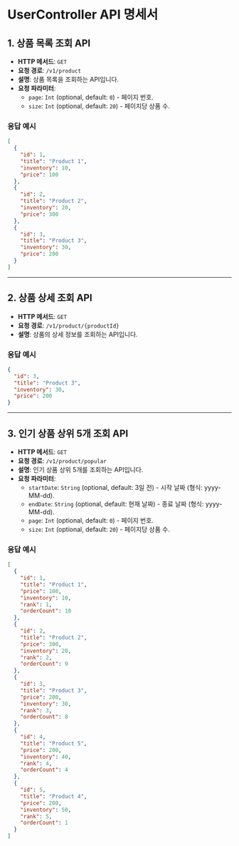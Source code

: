 # UserController API 명세서

## 1. 상품 목록 조회 API

- **HTTP 메서드**: `GET`
- **요청 경로**: `/v1/product`
- **설명**: 상품 목록을 조회하는 API입니다.
- **요청 파라미터**:
    - `page`: `Int` (optional, default: `0`) - 페이지 번호.
    - `size`: `Int` (optional, default: `20`) - 페이지당 상품 수.

### 응답 예시

```json
[
  {
    "id": 1,
    "title": "Product 1",
    "inventory": 10,
    "price": 100
  },
  {
    "id": 2,
    "title": "Product 2",
    "inventory": 20,
    "price": 300
  },
  {
    "id": 3,
    "title": "Product 3",
    "inventory": 30,
    "price": 200
  }
]

```

---

## 2. 상품 상세 조회 API

- **HTTP 메서드**: `GET`
- **요청 경로**: `/v1/product/{productId}`
- **설명**:  상품의 상세 정보를 조회하는 API입니다.

### 응답 예시

```json
{
  "id": 3,
  "title": "Product 3",
  "inventory": 30,
  "price": 200
}

```

---

## 3. 인기 상품 상위 5개 조회 API

- **HTTP 메서드**: `GET`
- **요청 경로**: `/v1/product/popular`
- **설명**:  인기 상품 상위 5개를 조회하는 API입니다.
- **요청 파라미터**:
    - `startDate`: `String` (optional, default: 3일 전) - 시작 날짜 (형식: yyyy-MM-dd).
    - `endDate`: `String` (optional, default: 현재 날짜) - 종료 날짜 (형식: yyyy-MM-dd).
    - `page`: `Int` (optional, default: `0`) - 페이지 번호.
    - `size`: `Int` (optional, default: `20`) - 페이지당 상품 수.

### 응답 예시

```json
[
  {
    "id": 1,
    "title": "Product 1",
    "price": 100,
    "inventory": 10,
    "rank": 1,
    "orderCount": 10
  },
  {
    "id": 2,
    "title": "Product 2",
    "price": 300,
    "inventory": 20,
    "rank": 2,
    "orderCount": 9
  },
  {
    "id": 3,
    "title": "Product 3",
    "price": 200,
    "inventory": 30,
    "rank": 3,
    "orderCount": 8
  },
  {
    "id": 4,
    "title": "Product 5",
    "price": 200,
    "inventory": 40,
    "rank": 4,
    "orderCount": 4
  },
  {
    "id": 5,
    "title": "Product 4",
    "price": 200,
    "inventory": 50,
    "rank": 5,
    "orderCount": 1
  }
]

```

